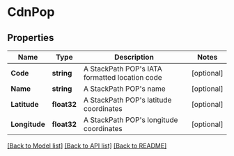 # CdnPop

## Properties

Name | Type | Description | Notes
------------ | ------------- | ------------- | -------------
**Code** | **string** | A StackPath POP&#39;s IATA formatted location code | [optional] 
**Name** | **string** | A StackPath POP&#39;s name | [optional] 
**Latitude** | **float32** | A StackPath POP&#39;s latitude coordinates | [optional] 
**Longitude** | **float32** | A StackPath POP&#39;s longitude coordinates | [optional] 

[[Back to Model list]](../README.md#documentation-for-models) [[Back to API list]](../README.md#documentation-for-api-endpoints) [[Back to README]](../README.md)


